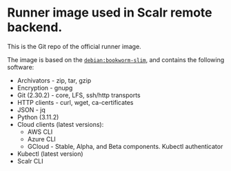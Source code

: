 # Runner image used in Scalr remote backend.

This is the Git repo of the official runner image.

The image is based on the [`debian:bookworm-slim`](https://hub.docker.com/_/debian),
and contains the following software:

* Archivators - zip, tar, gzip
* Encryption - gnupg
* Git (2.30.2) - core, LFS, ssh/http transports
* HTTP clients - curl, wget, ca-certificates
* JSON - jq
* Python (3.11.2)
* Cloud clients (latest versions):
  * AWS CLI
  * Azure CLI
  * GCloud - Stable, Alpha, and Beta components. Kubectl authenticator
* Kubectl (latest version)
* Scalr CLI
